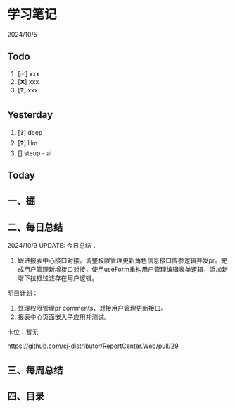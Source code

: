 # 学习笔记

2024/10/5

## Todo

1. [✅] xxx
2. [❌] xxx
3. [❓] xxx

## Yesterday

1. [❓] deep
2. [❓] lllm
3. [] steup - ai

## Today

## 一、掘

## 二、每日总结

2024/10/9 UPDATE:
今日总结：

1. 跟进报表中心接口对接。调整权限管理更新角色信息接口传参逻辑并发pr。完成用户管理新增接口对接，使用useForm重构用户管理编辑表单逻辑，添加新增下拉框过滤存在用户逻辑。



明日计划：

1. 处理权限管理pr comments，对接用户管理更新接口。
2. 报表中心页面嵌入子应用并测试。



卡位：暂无

https://github.com/sj-distributor/ReportCenter.Web/pull/29

## 三、每周总结

## 四、目录